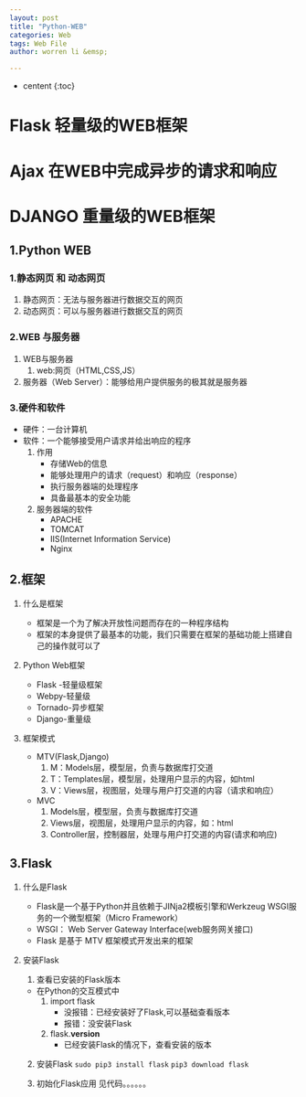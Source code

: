 ```yaml
---
layout: post
title: "Python-WEB"
categories: Web
tags: Web File
author: worren li &emsp;

---
```


* centent
{:toc}

# Flask 轻量级的WEB框架
# Ajax 在WEB中完成异步的请求和响应
# DJANGO 重量级的WEB框架

## 1.Python WEB
### 1.静态网页 和 动态网页
1. 静态网页：无法与服务器进行数据交互的网页  
2. 动态网页：可以与服务器进行数据交互的网页  

### 2.WEB 与服务器
1. WEB与服务器
	1. web:网页（HTML,CSS,JS）
2. 服务器（Web Server）：能够给用户提供服务的极其就是服务器  

### 3.硬件和软件  
* 硬件：一台计算机  
* 软件：一个能够接受用户请求并给出响应的程序  
    1. 作用  
		* 存储Web的信息  
		* 能够处理用户的请求（request）和响应（response）  
		* 执行服务器端的处理程序  
		* 具备最基本的安全功能  
    2. 服务器端的软件  
		* APACHE  
		* TOMCAT  
		* IIS(Internet Information Service)  
		* Nginx  
	
## 2.框架
1. 什么是框架  
    * 框架是一个为了解决开放性问题而存在的一种程序结构  
    * 框架的本身提供了最基本的功能，我们只需要在框架的基础功能上搭建自己的操作就可以了  
2. Python Web框架  
    * Flask -轻量级框架  
    * Webpy-轻量级  
    * Tornado-异步框架  
    * Django-重量级    

3. 框架模式  
   * MTV(Flask,Django)  
       1. M：Models层，模型层，负责与数据库打交道  
       2. T：Templates层，模型层，处理用户显示的内容，如html  
	   3. V：Views层，视图层，处理与用户打交道的内容（请求和响应）   
   * MVC
      1. Models层，模型层，负责与数据库打交道  
      2. Views层，视图层，处理用户显示的内容，如：html  
      3. Controller层，控制器层，处理与用户打交道的内容(请求和响应)  
## 3.Flask
1. 什么是Flask		
   * 	Flask是一个基于Python并且依赖于JINja2模板引擎和Werkzeug    WSGI服务的一个微型框架（Micro Framework）  
   * WSGI： Web Server Gateway Interface(web服务网关接口)  
   * Flask 是基于 MTV 框架模式开发出来的框架  
	
2. 安装Flask     
	1. 查看已安装的Flask版本     
	* 在Python的交互模式中
		1. import flask 
			* 没报错：已经安装好了Flask,可以基础查看版本
			* 报错：没安装Flask  
		2. flask.__version__
			* 已经安装Flask的情况下，查看安装的版本   	

	2. 安装Flask
	`sudo pip3 install flask`
	`pip3 download flask`
	
	3. 初始化Flask应用
		见代码。。。。。。
		
		
		
		
		
		
		
		
		
		
		
		
		
		